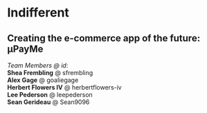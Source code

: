 # Indifferent
## Creating the e-commerce app of the future: µPayMe

*Team Members @ id*:  
**Shea Frembling** @ sfrembling  
**Alex Gage** @ goaliegage  
**Herbert Flowers IV** @ herbertflowers-iv  
**Lee Pederson** @ leepederson  
**Sean Gerideau** @ Sean9096
